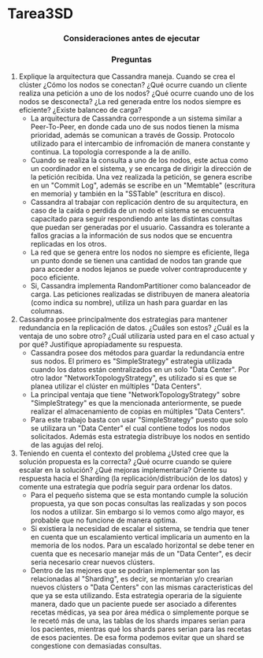 # Tarea3SD

<h3 align="Center"> Consideraciones antes de ejecutar </h3>

<h3 align="Center"> Preguntas </h3>

1. Explique la arquitectura que Cassandra maneja. Cuando se crea el clúster ¿Cómo los nodos se conectan? ¿Qué ocurre cuando un cliente realiza una petición a uno de los nodos? ¿Qué ocurre cuando uno de los nodos se desconecta? ¿La red generada entre los nodos siempre es eficiente? ¿Existe balanceo de carga?
    - La arquitectura de Cassandra corresponde a un sistema similar a Peer-To-Peer, en donde cada uno de sus nodos tienen la misma prioridad, además se comunican a través de Gossip. Protocolo utilizado para el intercambio de infromación de manera constante y continua. La topología corresponde a la de anillo.
    - Cuando se realiza la consulta a uno de los nodos, este actua como un coordinador en el sistema, y se encarga de dirigir la dirección de la petición recibida. Una vez realizada la petición, se genera escribe en un "Commit Log", además se escribe en un "Memtable" (escritura en memoria) y también en la "SSTable" (escritura en disco).
    - Cassandra al trabajar con replicación dentro de su arquitectura, en caso de la caída o perdida de un nodo el sistema se encuentra capacitado para seguir respondiendo ante las distintas consultas que puedan ser generadas por el usuario. Cassandra es tolerante a fallos gracias a la información de sus nodos que se encuentra replicadas en los otros.
    - La red que se genera entre los nodos no siempre es eficiente, llega un punto donde se tienen una cantidad de nodos tan grande que para acceder a nodos lejanos se puede volver contraproducente y poco eficiente. 
    - Si, Cassandra implementa RandomPartitioner como balanceador de carga. Las peticiones realizadas se distribuyen de manera aleatoria (como indica su nombre), utiliza un hash para guardar en las columnas.
2. Cassandra posee principalmente dos estrategias para mantener redundancia en la replicación de datos. ¿Cuáles son estos? ¿Cuál es la ventaja de uno sobre otro? ¿Cuál utilizaría usted para en el caso actual y por qué? Justifique apropiadamente su respuesta.
    - Cassandra posee dos métodos para guardar la redundancia entre sus nodos. El primero es "SimpleStrategy" estrategia utilizada cuando los datos están centralizados en un solo "Data Center". Por otro lador "NetworkTopologyStrategy", es utilizado si es que se planea utilizar el clúster en múltiples "Data Centers". 
    - La principal ventaja que tiene "NetworkTopologyStrategy" sobre "SimpleStrategy" es que la mencionada anteriormente, se puede realizar el almacenamiento de copias en múltiples "Data Centers".
    - Para este trabajo basta con usar "SimpleStrategy" puesto que solo se utilizara un "Data Center" el cual contiene todos los nodos solicitados. Además esta estrategia distribuye los nodos en sentido de las agujas del reloj. 
3. Teniendo en cuenta el contexto del problema ¿Usted cree que la solución propuesta es la correcta? ¿Qué ocurre cuando se quiere escalar en la solución? ¿Qué mejoras implementaría? Oriente su respuesta hacia el Sharding (la replicación/distribución de los datos) y comente una estrategia que podría seguir para ordenar los datos.
    - Para el pequeño sistema que se esta montando cumple la solución propuesta, ya que son pocas consultas las realizadas y son pocos los nodos a utilizar. Sin embargo si lo vemos como algo mayor, es probable que no funcione de manera optima.
    - Si existiera la necesidad de escalar el sistema, se tendria que tener en cuenta que un escalamiento vertical implicaria un aumento en la memoria de los nodos. Para un escalado horizontal se debe tener en cuenta que es necesario manejar más de un "Data Center", es decir seria necesario crear nuevos clústers.
    - Dentro de las mejores que se podrian implementar son las relacionadas al "Sharding", es decir, se montarian y/o crearian nuevos clústers o "Data Centers" con las mismas caracteristicas del que ya se esta utilizando. Esta estrategia operaria de la siguiente manera, dado que un paciente puede ser asociado a diferentes recetas médicas, ya sea por área médica o simplemente porque se le recetó más de una, las tablas de los shards impares serian para los pacientes, mientras qué los shards pares serian para las recetas de esos pacientes. De esa forma podemos evitar que un shard se congestione con demasiadas consultas.